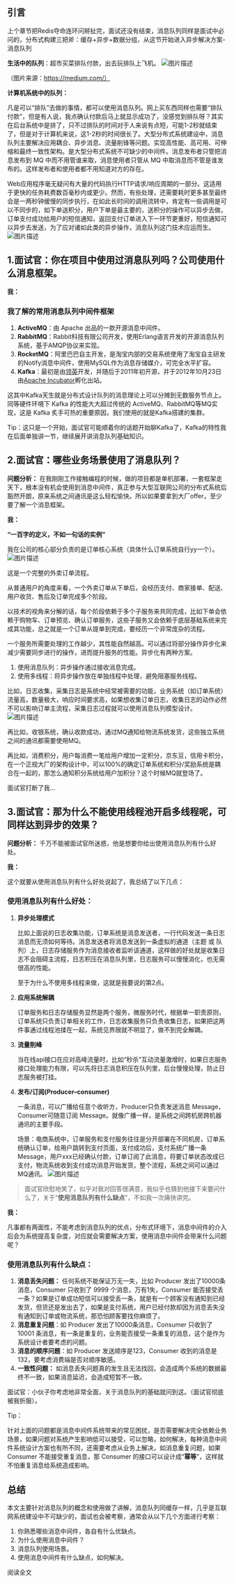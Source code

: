 ## 引言

上个章节把Redis夺命连环问掰扯完，面试还没有结束，消息队列同样是面试中必问的，分布式构建三把斧：缓存+异步+数据分组，从这节开始进入异步解决方案-消息队列

**生活中的队列**：超市买菜排队付款，出去玩排队上飞机。
![图片描述](pic/aHR0cHM6Ly9pbWcubXVrZXdhbmcuY29tLzVlMjNiODE3MDAwMTc1ZGQxMjgwMDcyMC5qcGc)

（图片来源：https://medium.com/）

 

**计算机系统中的队列：**

凡是可以“排队”去做的事情，都可以使用消息队列。网上买东西同样也需要“排队付款”，但是有人说，我点确认付款后马上就显示成功了，没感觉到排队呀？其实在后台系统中是排了，只不过排队的时间对于人来说有点短，可能1-2秒就结束了，但是对于计算机来说，这1-2秒的时间很长了。大型分布式系统建设中，消息队列主要解决应用耦合、异步消息、流量削锋等问题。实现高性能、高可用、可伸缩和最终一致性架构。是大型分布式系统不可缺少的中间件。消息发布者只管把消息发布到 MQ 中而不用管谁来取，消息使用者只管从 MQ 中取消息而不管是谁发布的。这样发布者和使用者都不用知道对方的存在。

Web应用程序毫无疑问有大量的代码执行HTTP请求/响应周期的一部分。这适用于更快的任务耗费数百毫秒内或更少。然而，有些处理，还需要耗时更多甚至最终会是一两秒钟缓慢的同步执行，在如此长时间的调用流转中，肯定有一些调用是可以不同步的，如下单送积分，用户下单是最主要的，送积分的操作可以异步去做，订单支付成功给用户的短信通知，返回支付订单进入下一环节更重好，短信通知可以异步去发送，为了应对诸如此类的异步操作，消息队列这门技术应运而生。
![图片描述](pic/aHR0cHM6Ly9pbWcubXVrZXdhbmcuY29tLzVlMjNiODMzMDAwMTY4OTUwNTQyMDI2Ni5wbmc)



##  

## 1.面试官：你在项目中使用过消息队列吗？公司使用什么消息框架。

**我：**



### 我了解的常用消息队列中间件框架

1. **ActiveMQ**：由 Apache 出品的一款开源消息中间件。
2. **RabbitMQ**：Rabbit科技有限公司开发，使用Erlang语言开发的开源消息队列系统，基于AMQP协议来实现。
3. **RocketMQ**：阿里巴巴自主开发，是淘宝内部的交易系统使用了淘宝自主研发的Notify消息中间件，使用MySQL作为消息存储媒介，可完全水平扩容。
4. **Kafka**：最初是由[领英](https://zh.wikipedia.org/wiki/領英)开发，并随后于2011年初开源，并于2012年10月23日由[Apache Incubator](https://zh.wikipedia.org/wiki/Apache_Incubator)孵化出站。

这其中Kafka天生就是分布式设计队列的消息理论上可以分摊到无数服务节点上。同等硬件环境下 Kafka 的性能大大超过传统的 ActiveMQ、RabbitMQ等MQ实现，这是 Kafka 炙手可热的重要原因，我们使用的就是Kafka搭建的集群。

Tip：这只是一个开始，面试官可能顺着你的话题开始聊Kafka了，Kafka的特性我在后面单独讲一节，继续展开讲消息队列基础知识。



##  

## 2.面试官：哪些业务场景使用了消息队列？

**问题分析：**
在我刚刚工作接触编程的时候，做的项目都是单机部署，一套框架走天下，根本没有机会使用到消息中间件，真正参与大型互联网公司的分布式系统后豁然开朗，原来系统之间通讯是这么轻松愉快。所以如果要拿到大厂offer，至少要了解一个消息框架。

**我：**

**“一百字的定义，不如一句话的实例”**

我在公司的核心部分负责的是订单核心系统（具体什么订单系统自行yy一个）。
![图片描述](pic/aHR0cHM6Ly9pbWcubXVrZXdhbmcuY29tLzVlMjNiODY2MDAwMTdiMjUxNTA4MDE2NC5wbmc)

这是一个完整的外卖订单流程。

从普通用户的角度来看，一个外卖订单从下单后，会经历支付、商家接单、配送、用户收货、售后及订单完成多个阶段。

以技术的视角来分解的话，每个阶段依赖于多个子服务来共同完成，比如下单会依赖于购物车、订单预览、确认订单服务，这些子服务又会依赖于底层基础系统来完成其功能，总之就是一个订单从提单到完成，要经历一个非常庞杂的流程。

一个服务所需要处理的工作越少，其性能自然越高。可以通过将部分操作异步化来减少需要同步进行的操作，进而提升服务的性能。异步化有两种方案。

1. 使用消息队列：异步操作通过接收消息完成。
2. 使用多线程：将异步操作放在单独线程中处理，避免阻塞服务线程。

比如，日志收集，采集日志是系统中经常被需要的功能，业务系统（如订单系统）流量高，数量极大，响应时间要求高，如果想收集订单日志，收集日志的动作必然不可以影响订单主流程，采集日志过程就可以使用消息队列模型设计。
![图片描述](pic/aHR0cHM6Ly9pbWcubXVrZXdhbmcuY29tLzVlMjNiODc2MDAwMTIzYWIxNDk2MDQ0Mi5wbmc)

再比如，收银系统，确认收款成功，通过MQ通知给物流系统发货，这些独立系统之间的通讯都需要使用MQ。

再比如，消费积分，用户每消费一笔给用户增加一定积分，京东豆，信用卡积分，在一个正规大厂的架构设计中，可以100%的确定订单系统和积分/奖励系统是耦合在一起的，那怎么通知积分系统给用户加积分？这个时候MQ就登场了。

面试官打断了我…



##  

## 3.面试官：那为什么不能使用线程池开启多线程呢，可同样达到异步的效果？

**问题分析：** 千万不能被面试官所迷惑，他是想要你给出使用消息队列有什么好处。

**我：**

这个就要从使用消息队列有什么好处说起了，我总结了以下几点：



### 使用消息队列有什么好处：

1. **异步处理模式**

   比如上面说的日志收集功能，订单系统是消息发送者，一行代码发送一条日志消息而无须如何等待。消息发送者将消息发送到一条虚拟的通道（主题 或 队列）上，日志存储服务作为消息接收者监听该通道，这样做的好处就是收集日志不会阻碍主流程，日志积压在消息队列里，日志服务可以慢慢消化，也无需很高的性能。

   至于为什么不使用多线程来做，这就是我要说的第2点。

2. **应用系统解耦**

   订单服务和日志存储服务显然是两个服务，微服务时代，根据单一职责原则，订单系统只负责订单相关的工作，日志收集服务只负责收集日志，如果把这两件事通过线程池揉在一起，系统见界限就不明显了，做不到完全解耦。

3. **流量削峰**

   当在线api接口在应对高峰流量时，比如“秒杀”互动流量激增时，如果日志服务接口处理能力有限，可以先将日志消息积压在队列里，后台慢慢处理，防止日志服务被打挂。

4. **发布/订阅(Producer–consumer)**

   一条消息，可以广播给任意个收听方，Producer只负责发送消息 Message，Consumer可随意订阅 Message。就像广播一样，是系统之间跨机房跨机器通讯的主要手段。

   场景：电商系统中，订单服务和支付服务往往是分开部署在不同机房，订单系统确认订单，给用户跳转到支付页面，支付成功后，支付系统广播一条 Message，用户xxx已经确认付款，订单订阅了此消息，将要订单状态改成已支付，物流系统收到支付成功消息开始发货，整个流程，系统之间可以通过MQ通讯。
   ![图片描述](pic/aHR0cHM6Ly9pbWcubXVrZXdhbmcuY29tLzVlMjNiODkyMDAwMWI1ZmQwOTI2MDQ4OC5wbmc)

> 面试官欣慰地笑了，似乎对我对回答很满意，我似乎也猜到他接下来要问什么了，关于“**使用消息队列有什么缺点**”，不如我一次痛快讲完。

**我：**

凡事都有两面性，不能考虑到消息队列的优点，分布式环境下，消息中间件的介入后会为系统提高复杂度，对应就会需要解决方案，使用消息中间件会带来什么问题呢？



###  

### 使用消息队列有什么缺点：

1. **消息丢失问题：** 任何系统不能保证万无一失，比如 Producer 发出了10000条消息，Consumer 只收到了 9999 个消息，万有1失，Consumer 能否接受丢一条？如果是订单成功短信可以接受丢一条，就是有一个顾客没有通知到已经发货，但货还是发出去了，如果是支付系统，用户已经付款却因为消息丢失没有通知到订单或物流系统，那恐怕顾客要找你麻烦了。
2. **消息重复问题**：如 Producer 发出了10000条消息，Consumer 只收到了 10001 条消息，有一条是重复的，业务能否接受一条重复的消息，这个是作为系统设计者要考虑的问题。
3. **消息的顺序问题**：如 Producer 发送顺序是123，Consumer 收到的消息是132，要考虑消费端是否对顺序敏感。
4. **一致性问题：** 如消息丢失问题真的发生且无法找回，会造成两个系统的数据最终不一致，如果消息延迟，会造成短暂不一致。

面试官：小伙子你考虑地非常全面，关于消息队列的基础就问到这。（面试官彻底被我折服）。

Tip：

针对上面的问题都是消息中间件系统带来的常见困扰，是否需要解决完全依赖业务场景，如果问题对系统产生影响低可以接受，可以忽略，如何解决，每种消息中间件系统设计方案也有所不同，还需要考虑从业务上解决，如消息重复问题，如果 Consumer 不能接受重复消息，那 Consumer 的接口可以设计成“**幂等**”，这样就不怕重复消息给系统造成影响。



##  

## 总结

本文主要针对消息队列的概念和使用做了讲解，消息队列同缓存一样，几乎是互联网系统建设中不可缺少的，面试也会被考察，通常会从以下几个方面进行考察：

1. 你熟悉哪些消息中间件，各自有什么优缺点。
2. 为什么使用消息中间件？
3. 消息队列使用场景。
4. 使用消息中间件有什么缺点，如何解决。

阅读全文 